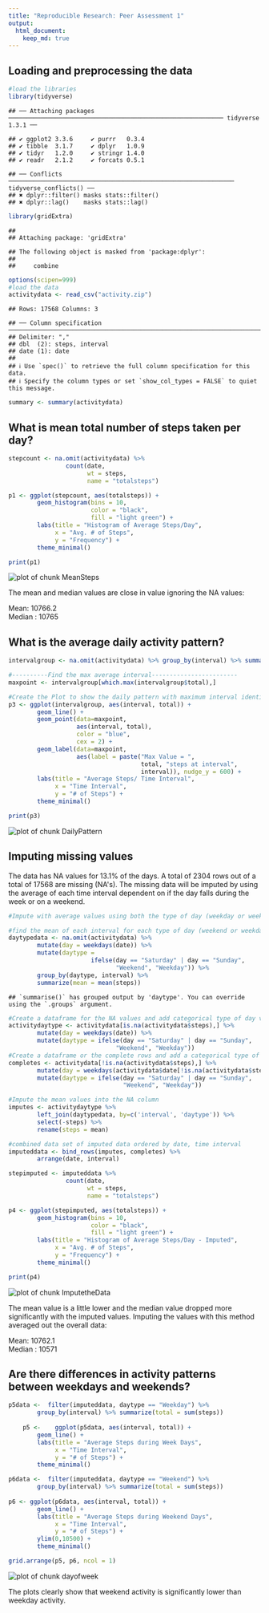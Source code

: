 ```yaml
---
title: "Reproducible Research: Peer Assessment 1"
output: 
  html_document:
    keep_md: true
---
```



## Loading and preprocessing the data


```r
#load the libraries
library(tidyverse)
```

```
## ── Attaching packages ──────────────────────────────────────────────────────────── tidyverse 1.3.1 ──
```

```
## ✔ ggplot2 3.3.6     ✔ purrr   0.3.4
## ✔ tibble  3.1.7     ✔ dplyr   1.0.9
## ✔ tidyr   1.2.0     ✔ stringr 1.4.0
## ✔ readr   2.1.2     ✔ forcats 0.5.1
```

```
## ── Conflicts ─────────────────────────────────────────────────────────────── tidyverse_conflicts() ──
## ✖ dplyr::filter() masks stats::filter()
## ✖ dplyr::lag()    masks stats::lag()
```

```r
library(gridExtra)
```

```
## 
## Attaching package: 'gridExtra'
```

```
## The following object is masked from 'package:dplyr':
## 
##     combine
```

```r
options(scipen=999)
#load the data
activitydata <- read_csv("activity.zip")
```

```
## Rows: 17568 Columns: 3
```

```
## ── Column specification ─────────────────────────────────────────────────────────────────────────────
## Delimiter: ","
## dbl  (2): steps, interval
## date (1): date
## 
## ℹ Use `spec()` to retrieve the full column specification for this data.
## ℹ Specify the column types or set `show_col_types = FALSE` to quiet this message.
```

```r
summary <- summary(activitydata)
```


## What is mean total number of steps taken per day?

```r
stepcount <- na.omit(activitydata) %>% 
                count(date, 
                      wt = steps, 
                      name = "totalsteps")

p1 <- ggplot(stepcount, aes(totalsteps)) +
        geom_histogram(bins = 10, 
                       color = "black", 
                       fill = "light green") +
        labs(title = "Histogram of Average Steps/Day", 
             x = "Avg. # of Steps", 
             y = "Frequency") +
        theme_minimal()

print(p1)
```

![plot of chunk MeanSteps](figure/MeanSteps-1.png)
    
  
  
  
  
The mean and median values are close in value ignoring the NA values:  
  
  Mean: $10766.2$  
  Median : $10765$
 

## What is the average daily activity pattern?


```r
intervalgroup <- na.omit(activitydata) %>% group_by(interval) %>% summarize(total = sum(steps))

#----------Find the max average interval------------------------
maxpoint <- intervalgroup[which.max(intervalgroup$total),]

#Create the Plot to show the daily pattern with maximum interval identified
p3 <- ggplot(intervalgroup, aes(interval, total)) +
        geom_line() +
        geom_point(data=maxpoint, 
                   aes(interval, total), 
                   color = "blue", 
                   cex = 2) +
        geom_label(data=maxpoint, 
                   aes(label = paste("Max Value = ", 
                                     total, "steps at interval", 
                                     interval)), nudge_y = 600) +
        labs(title = "Average Steps/ Time Interval", 
             x = "Time Interval", 
             y = "# of Steps") +
        theme_minimal()

print(p3)
```

![plot of chunk DailyPattern](figure/DailyPattern-1.png)

## Imputing missing values

The data has NA values for 13.1% of the days. A total of 2304 rows out of a total of 17568 are missing (NA's). The missing data will be imputed by using the average of each time interval dependent on if the day falls during the week or on a weekend. 


```r
#Impute with average values using both the type of day (weekday or weekend) and the time interval

#find the mean of each interval for each type of day (weekend or weekday) dropping the NA's
daytypedata <- na.omit(activitydata) %>% 
        mutate(day = weekdays(date)) %>%
        mutate(daytype = 
                       ifelse(day == "Saturday" | day == "Sunday", 
                              "Weekend", "Weekday")) %>%
        group_by(daytype, interval) %>%
        summarize(mean = mean(steps))
```

```
## `summarise()` has grouped output by 'daytype'. You can override using the `.groups` argument.
```

```r
#Create a dataframe for the NA values and add categorical type of day value 
activitydaytype <- activitydata[is.na(activitydata$steps),] %>%
        mutate(day = weekdays(date)) %>%
        mutate(daytype = ifelse(day == "Saturday" | day == "Sunday", 
                              "Weekend", "Weekday"))
#Create a dataframe or the complete rows and add a categorical type of day value
completes <- activitydata[!is.na(activitydata$steps),] %>%
        mutate(day = weekdays(activitydata$date[!is.na(activitydata$steps)])) %>%
        mutate(daytype = ifelse(day == "Saturday" | day == "Sunday", 
                                "Weekend", "Weekday"))

#Impute the mean values into the NA column
imputes <- activitydaytype %>% 
        left_join(daytypedata, by=c('interval', 'daytype')) %>%
        select(-steps) %>%
        rename(steps = mean)

#combined data set of imputed data ordered by date, time interval
imputeddata <- bind_rows(imputes, completes) %>%
        arrange(date, interval)

stepimputed <- imputeddata %>% 
                count(date, 
                      wt = steps, 
                      name = "totalsteps")

p4 <- ggplot(stepimputed, aes(totalsteps)) +
        geom_histogram(bins = 10, 
                       color = "black", 
                       fill = "light green") +
        labs(title = "Histogram of Average Steps/Day - Imputed", 
             x = "Avg. # of Steps", 
             y = "Frequency") +
        theme_minimal()

print(p4)
```

![plot of chunk ImputetheData](figure/ImputetheData-1.png)
    
  
  
  
  
The mean value is a little lower and the median value dropped more significantly with the imputed values. Imputing the values with this method averaged out the overall data:  
  
  Mean: $10762.1$  
  Median : $10571$



## Are there differences in activity patterns between weekdays and weekends?


```r
p5data <-  filter(imputeddata, daytype == "Weekday") %>% 
        group_by(interval) %>% summarize(total = sum(steps))
        
    p5 <-    ggplot(p5data, aes(interval, total)) +
        geom_line() +
        labs(title = "Average Steps during Week Days", 
             x = "Time Interval", 
             y = "# of Steps") +
        theme_minimal()

p6data <-  filter(imputeddata, daytype == "Weekend") %>% 
        group_by(interval) %>% summarize(total = sum(steps))        
        
p6 <- ggplot(p6data, aes(interval, total)) +
        geom_line() +
        labs(title = "Average Steps during Weekend Days", 
             x = "Time Interval", 
             y = "# of Steps") +
        ylim(0,10500) +
        theme_minimal()

grid.arrange(p5, p6, ncol = 1)
```

![plot of chunk dayofweek](figure/dayofweek-1.png)
  
  
  
  The plots clearly show that weekend activity is significantly lower than weekday activity.
